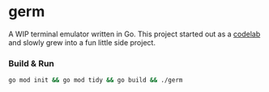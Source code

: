 # germ
A WIP terminal emulator written in Go. This project started out as a [codelab](https://ishuah.com/2021/03/10/build-a-terminal-emulator-in-100-lines-of-go/) and slowly grew into a fun little side project.

### Build & Run 

```bash
go mod init && go mod tidy && go build && ./germ
```

